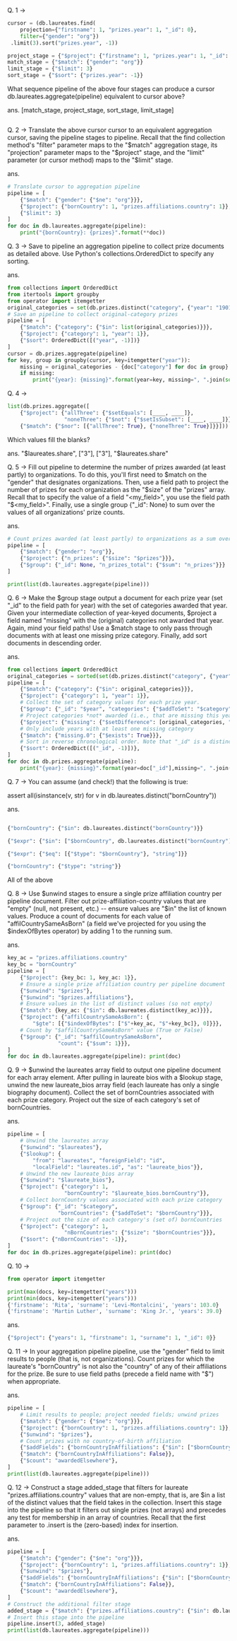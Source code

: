 Q. 1 ->

```python
cursor = (db.laureates.find(
    projection={"firstname": 1, "prizes.year": 1, "_id": 0},
    filter={"gender": "org"})
 .limit(3).sort("prizes.year", -1))

project_stage = {"$project": {"firstname": 1, "prizes.year": 1, "_id": 0}}
match_stage = {"$match": {"gender": "org"}}
limit_stage = {"$limit": 3}
sort_stage = {"$sort": {"prizes.year": -1}}
```

What sequence pipeline of the above four stages can produce a cursor db.laureates.aggregate(pipeline) equivalent to cursor above?

ans. [match_stage, project_stage, sort_stage, limit_stage]

```python

```

Q. 2 -> Translate the above cursor cursor to an equivalent aggregation cursor, saving the pipeline stages to pipeline. Recall that the find collection method's "filter" parameter maps to the "$match" aggregation stage, its "projection" parameter maps to the "$project" stage, and the "limit" parameter (or cursor method) maps to the "$limit" stage.

ans.

```python
# Translate cursor to aggregation pipeline
pipeline = [
    {"$match": {"gender": {"$ne": "org"}}},
    {"$project": {"bornCountry": 1, "prizes.affiliations.country": 1}},
    {"$limit": 3}
]
for doc in db.laureates.aggregate(pipeline):
    print("{bornCountry}: {prizes}".format(**doc))
```

Q. 3 -> Save to pipeline an aggregation pipeline to collect prize documents as detailed above. Use Python's collections.OrderedDict to specify any sorting.

ans.

```python
from collections import OrderedDict
from itertools import groupby
from operator import itemgetter
original_categories = set(db.prizes.distinct("category", {"year": "1901"}))
# Save an pipeline to collect original-category prizes
pipeline = [
    {"$match": {"category": {"$in": list(original_categories)}}},
    {"$project": {"category": 1, "year": 1}},
    {"$sort": OrderedDict([("year", -1)])}
]
cursor = db.prizes.aggregate(pipeline)
for key, group in groupby(cursor, key=itemgetter("year")):
    missing = original_categories - {doc["category"] for doc in group}
    if missing:
        print("{year}: {missing}".format(year=key, missing=", ".join(sorted(missing))))
```

Q. 4 ->

```python
list(db.prizes.aggregate([
    {"$project": {"allThree": {"$setEquals": [____, ____]},
                  "noneThree": {"$not": {"$setIsSubset": [____, ____]}}}},
    {"$match": {"$nor": [{"allThree": True}, {"noneThree": True}]}}]))
```

Which values fill the blanks?

ans. "$laureates.share", ["3"], ["3"], "$laureates.share"

Q. 5 -> Fill out pipeline to determine the number of prizes awarded (at least partly) to organizations. To do this, you'll first need to $match on the "gender" that designates organizations.
Then, use a field path to project the number of prizes for each organization as the "$size" of the "prizes" array. Recall that to specify the value of a field "<my_field>", you use the field path "$<my_field>".
Finally, use a single group {"\_id": None} to sum over the values of all organizations' prize counts.

ans.

```python
# Count prizes awarded (at least partly) to organizations as a sum over sizes of "prizes" arrays.
pipeline = [
    {"$match": {"gender": "org"}},
    {"$project": {"n_prizes": {"$size": "$prizes"}}},
    {"$group": {"_id": None, "n_prizes_total": {"$sum": "n_prizes"}}}
]

print(list(db.laureates.aggregate(pipeline)))
```

Q. 6 -> Make the $group stage output a document for each prize year (set "\_id" to the field path for year) with the set of categories awarded that year.
Given your intermediate collection of year-keyed documents, $project a field named "missing" with the (original) categories not awarded that year. Again, mind your field paths!
Use a $match stage to only pass through documents with at least one missing prize category.
Finally, add sort documents in descending order.

ans.

```python
from collections import OrderedDict
original_categories = sorted(set(db.prizes.distinct("category", {"year": "1901"})))
pipeline = [
    {"$match": {"category": {"$in": original_categories}}},
    {"$project": {"category": 1, "year": 1}},
    # Collect the set of category values for each prize year.
    {"$group": {"_id": "$year", "categories": {"$addToSet": "$category"}}},
    # Project categories *not* awarded (i.e., that are missing this year).
    {"$project": {"missing": {"$setDifference": [original_categories, "$categories"]}}},
    # Only include years with at least one missing category
    {"$match": {"missing.0": {"$exists": True}}},
    # Sort in reverse chronological order. Note that "_id" is a distinct year at this stage.
    {"$sort": OrderedDict([("_id", -1)])},
]
for doc in db.prizes.aggregate(pipeline):
    print("{year}: {missing}".format(year=doc["_id"],missing=", ".join(sorted(doc["missing"]))))
```

Q. 7 -> You can assume (and check!) that the following is true:

assert all(isinstance(v, str) for v in db.laureates.distinct("bornCountry"))

ans.

```python

{"bornCountry": {"$in": db.laureates.distinct("bornCountry")}}

{"$expr": {"$in": ["$bornCountry", db.laureates.distinct("bornCountry")]}}

{"$expr": {"$eq": [{"$type": "$bornCountry"}, "string"]}}

{"bornCountry": {"$type": "string"}}

```

All of the above

Q. 8 -> Use $unwind stages to ensure a single prize affiliation country per pipeline document.
Filter out prize-affiliation-country values that are "empty" (null, not present, etc.) -- ensure values are "$in" the list of known values.
Produce a count of documents for each value of "affilCountrySameAsBorn" (a field we've projected for you using the $indexOfBytes operator) by adding 1 to the running sum.

ans.

```python
key_ac = "prizes.affiliations.country"
key_bc = "bornCountry"
pipeline = [
    {"$project": {key_bc: 1, key_ac: 1}},
    # Ensure a single prize affiliation country per pipeline document
    {"$unwind": "$prizes"},
    {"$unwind": "$prizes.affiliations"},
    # Ensure values in the list of distinct values (so not empty)
    {"$match": {key_ac: {"$in": db.laureates.distinct(key_ac)}}},
    {"$project": {"affilCountrySameAsBorn": {
        "$gte": [{"$indexOfBytes": ["$"+key_ac, "$"+key_bc]}, 0]}}},
    # Count by "$affilCountrySameAsBorn" value (True or False)
    {"$group": {"_id": "$affilCountrySameAsBorn",
                "count": {"$sum": 1}}},
]
for doc in db.laureates.aggregate(pipeline): print(doc)
```

Q. 9 -> $unwind the laureates array field to output one pipeline document for each array element.
After pulling in laureate bios with a $lookup stage, unwind the new laureate_bios array field (each laureate has only a single biography document).
Collect the set of bornCountries associated with each prize category.
Project out the size of each category's set of bornCountries.

ans.

```python
pipeline = [
    # Unwind the laureates array
    {"$unwind": "$laureates"},
    {"$lookup": {
        "from": "laureates", "foreignField": "id",
        "localField": "laureates.id", "as": "laureate_bios"}},
    # Unwind the new laureate_bios array
    {"$unwind": "$laureate_bios"},
    {"$project": {"category": 1,
                  "bornCountry": "$laureate_bios.bornCountry"}},
    # Collect bornCountry values associated with each prize category
    {"$group": {"_id": "$category",
                "bornCountries": {"$addToSet": "$bornCountry"}}},
    # Project out the size of each category's (set of) bornCountries
    {"$project": {"category": 1,
                  "nBornCountries": {"$size": "$bornCountries"}}},
    {"$sort": {"nBornCountries": -1}},
]
for doc in db.prizes.aggregate(pipeline): print(doc)
```

Q. 10 ->

```python
from operator import itemgetter

print(max(docs, key=itemgetter("years")))
print(min(docs, key=itemgetter("years")))
{'firstname': 'Rita', 'surname': 'Levi-Montalcini', 'years': 103.0}
{'firstname': 'Martin Luther', 'surname': 'King Jr.', 'years': 39.0}
```

ans.

```python
{"$project": {"years": 1, "firstname": 1, "surname": 1, "_id": 0}}
```

Q. 11 -> In your aggregation pipeline pipeline, use the "gender" field to limit results to people (that is, not organizations).
Count prizes for which the laureate's "bornCountry" is not also the "country" of any of their affiliations for the prize. Be sure to use field paths (precede a field name with "$") when appropriate.

ans.

```python
pipeline = [
    # Limit results to people; project needed fields; unwind prizes
    {"$match": {"gender": {"$ne": "org"}}},
    {"$project": {"bornCountry": 1, "prizes.affiliations.country": 1}},
    {"$unwind": "$prizes"},
    # Count prizes with no country-of-birth affiliation
    {"$addFields": {"bornCountryInAffiliations": {"$in": ["$bornCountry", "$prizes.affiliations.country"]}}},
    {"$match": {"bornCountryInAffiliations": False}},
    {"$count": "awardedElsewhere"},
]
print(list(db.laureates.aggregate(pipeline)))
```

Q. 12 -> Construct a stage added_stage that filters for laureate "prizes.affiliations.country" values that are non-empty, that is, are $in a list of the distinct values that the field takes in the collection.
Insert this stage into the pipeline so that it filters out single prizes (not arrays) and precedes any test for membership in an array of countries. Recall that the first parameter to <list>.insert is the (zero-based) index for insertion.

ans.

```python
pipeline = [
    {"$match": {"gender": {"$ne": "org"}}},
    {"$project": {"bornCountry": 1, "prizes.affiliations.country": 1}},
    {"$unwind": "$prizes"},
    {"$addFields": {"bornCountryInAffiliations": {"$in": ["$bornCountry", "$prizes.affiliations.country"]}}},
    {"$match": {"bornCountryInAffiliations": False}},
    {"$count": "awardedElsewhere"},
]
# Construct the additional filter stage
added_stage = {"$match": {"prizes.affiliations.country": {"$in": db.laureates.distinct("prizes.affiliations.country")}}}
# Insert this stage into the pipeline
pipeline.insert(3, added_stage)
print(list(db.laureates.aggregate(pipeline)))
```
